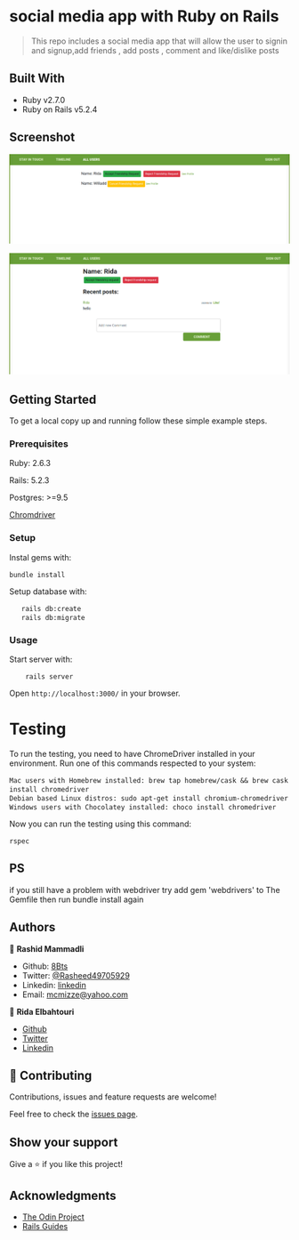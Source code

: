# social media app with Ruby on Rails

> This repo includes a social media app that will allow the user to signin and signup,add friends , add posts , comment and like/dislike posts

## Built With

- Ruby v2.7.0
- Ruby on Rails v5.2.4


## Screenshot
![screenshot1](app/assets/images/screenshot.png)

![screenshot2](app/assets/images/screenshot2.png)


## Getting Started

To get a local copy up and running follow these simple example steps.

### Prerequisites

Ruby: 2.6.3

Rails: 5.2.3

Postgres: >=9.5

[Chromdriver](https://github.com/SeleniumHQ/selenium/wiki/ChromeDriver)

### Setup

Instal gems with:

```
bundle install
```

Setup database with:

```
   rails db:create
   rails db:migrate
```



### Usage

Start server with:

```
    rails server
```

Open `http://localhost:3000/` in your browser.


# Testing

To run the testing, you need to have ChromeDriver installed in your environment.
Run one of this commands respected to your system:

```
Mac users with Homebrew installed: brew tap homebrew/cask && brew cask install chromedriver
Debian based Linux distros: sudo apt-get install chromium-chromedriver
Windows users with Chocolatey installed: choco install chromedriver

```


Now you can run the testing using this command:

```
rspec

```
## PS 
if you still have a problem with webdriver try add gem 'webdrivers' to The Gemfile then run bundle install again



## Authors
👤 **Rashid Mammadli**

- Github: [8Bts](https://github.com/8Bts)
- Twitter: [@Rasheed49705929](https://twitter.com/Rasheed49705929)
- Linkedin: [linkedin](https://www.linkedin.com/in/mcmizze-price-238a70135/)
- Email: mcmizze@yahoo.com


👤 **Rida Elbahtouri**
- [Github](https://github.com/rida-elbahtouri)
- [Twitter](https://twitter.com/RElbahtouri)
- [Linkedin](https://www.linkedin.com/in/rida-elbahtouri-36a8a7185/)

## 🤝 Contributing


Contributions, issues and feature requests are welcome!

Feel free to check the <a href="https://github.com/8bts/ror-social-scaffold/issues" target="_blank">issues page</a>.

## Show your support

Give a ⭐️ if you like this project!

## Acknowledgments
 
- <a href="https://www.theodinproject.com/" target="_blank">The Odin Project</a>
- <a href="https://guides.rubyonrails.org/" target="_blank">Rails Guides</a>

